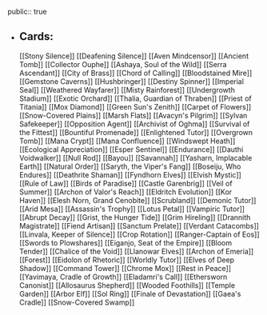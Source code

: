 public:: true
- ## Cards:
	[[Stony Silence]]
	[[Deafening Silence]]
	[[Aven Mindcensor]]
	[[Ancient Tomb]]
	[[Collector Ouphe]]
	[[Ashaya, Soul of the Wild]]
	[[Serra Ascendant]]
	[[City of Brass]]
	[[Chord of Calling]]
	[[Bloodstained Mire]]
	[[Gemstone Caverns]]
	[[Hushbringer]]
	[[Destiny Spinner]]
	[[Imperial Seal]]
	[[Weathered Wayfarer]]
	[[Misty Rainforest]]
	[[Undergrowth Stadium]]
	[[Exotic Orchard]]
	[[Thalia, Guardian of Thraben]]
	[[Priest of Titania]]
	[[Mox Diamond]]
	[[Green Sun's Zenith]]
	[[Carpet of Flowers]]
	[[Snow-Covered Plains]]
	[[Marsh Flats]]
	[[Avacyn's Pilgrim]]
	[[Sylvan Safekeeper]]
	[[Opposition Agent]]
	[[Archivist of Oghma]]
	[[Survival of the Fittest]]
	[[Bountiful Promenade]]
	[[Enlightened Tutor]]
	[[Overgrown Tomb]]
	[[Mana Crypt]]
	[[Mana Confluence]]
	[[Windswept Heath]]
	[[Ecological Appreciation]]
	[[Esper Sentinel]]
	[[Endurance]]
	[[Dauthi Voidwalker]]
	[[Null Rod]]
	[[Bayou]]
	[[Savannah]]
	[[Yasharn, Implacable Earth]]
	[[Natural Order]]
	[[Saryth, the Viper's Fang]]
	[[Boseiju, Who Endures]]
	[[Deathrite Shaman]]
	[[Fyndhorn Elves]]
	[[Elvish Mystic]]
	[[Rule of Law]]
	[[Birds of Paradise]]
	[[Castle Garenbrig]]
	[[Veil of Summer]]
	[[Archon of Valor's Reach]]
	[[Eldritch Evolution]]
	[[Kor Haven]]
	[[Elesh Norn, Grand Cenobite]]
	[[Scrubland]]
	[[Demonic Tutor]]
	[[Arid Mesa]]
	[[Assassin's Trophy]]
	[[Lotus Petal]]
	[[Vampiric Tutor]]
	[[Abrupt Decay]]
	[[Grist, the Hunger Tide]]
	[[Grim Hireling]]
	[[Drannith Magistrate]]
	[[Fiend Artisan]]
	[[Sanctum Prelate]]
	[[Verdant Catacombs]]
	[[Linvala, Keeper of Silence]]
	[[Crop Rotation]]
	[[Ranger-Captain of Eos]]
	[[Swords to Plowshares]]
	[[Eiganjo, Seat of the Empire]]
	[[Bloom Tender]]
	[[Chalice of the Void]]
	[[Llanowar Elves]]
	[[Archon of Emeria]]
	[[Forest]]
	[[Eidolon of Rhetoric]]
	[[Worldly Tutor]]
	[[Elves of Deep Shadow]]
	[[Command Tower]]
	[[Chrome Mox]]
	[[Rest in Peace]]
	[[Yavimaya, Cradle of Growth]]
	[[Eladamri's Call]]
	[[Ethersworn Canonist]]
	[[Allosaurus Shepherd]]
	[[Wooded Foothills]]
	[[Temple Garden]]
	[[Arbor Elf]]
	[[Sol Ring]]
	[[Finale of Devastation]]
	[[Gaea's Cradle]]
	[[Snow-Covered Swamp]]
